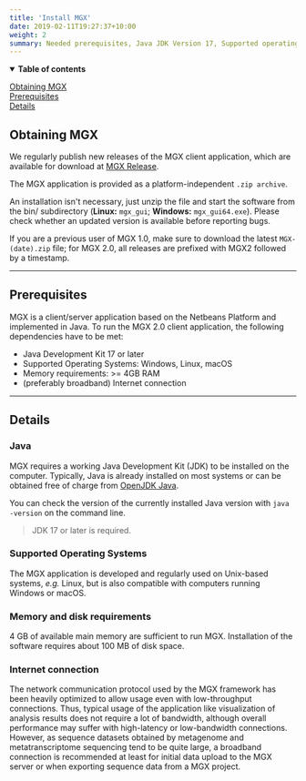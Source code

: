 ```yaml
---
title: 'Install MGX'
date: 2019-02-11T19:27:37+10:00
weight: 2
summary: Needed prerequisites, Java JDK Version 17, Supported operating systems and obtaining MGX.
---
```


<details open>
<summary><b>Table of contents</b></summary>  

[Obtaining MGX](#obtaining-mgx)  
[Prerequisites](#prerequisites)  
[Details](#Details)  

</details>


## Obtaining MGX

We regularly publish new releases of the MGX client application, which are available for download at [MGX Release](https://github.com/MGX-metagenomics/MGX-gui/releases).

The MGX application is provided as a platform-independent `.zip archive`.

An installation isn't necessary, just unzip the file and start the software from the bin/ subdirectory (**Linux:** `mgx_gui`; **Windows:** `mgx_gui64.exe`). Please check whether an updated version is available before reporting bugs.

If you are a previous user of MGX 1.0, make sure to download the latest `MGX-(date).zip` file; for MGX 2.0, all releases are prefixed with MGX2 followed by a timestamp.

---

## Prerequisites

MGX is a client/server application based on the Netbeans Platform and implemented in Java. To run the MGX 2.0 client application, the following dependencies have to be met:

- Java Development Kit 17 or later
- Supported Operating Systems: Windows, Linux, macOS
- Memory requirements: >= 4GB RAM
- (preferably broadband) Internet connection

---

## Details

### Java

MGX requires a working Java Development Kit (JDK) to be installed on the computer. Typically, Java is already installed on most systems or can be obtained free of charge from [OpenJDK Java](https://openjdk.org/).

You can check the version of the currently installed Java version with `java -version` on the command line.

>JDK 17 or later is required.

### Supported Operating Systems

The MGX application is developed and regularly used on Unix-based systems, _e.g._ Linux, but is also compatible with computers running Windows or macOS.

### Memory and disk requirements

4 GB of available main memory are sufficient to run MGX. Installation of the software requires about 100 MB of disk space.

### Internet connection

The network communication protocol used by the MGX framework has been heavily optimized to allow usage even with low-throughput connections. Thus, typical usage of the application like visualization of analysis results does not require a lot of bandwidth, although overall performance may suffer with high-latency or low-bandwidth connections. However, as sequence datasets obtained by metagenome and metatranscriptome sequencing tend to be quite large, a broadband connection is recommended at least for initial data upload to the MGX server or when exporting sequence data from a MGX project.
